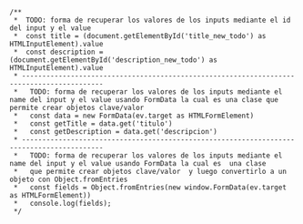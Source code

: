     /** 
     *  TODO: forma de recuperar los valores de los inputs mediante el id del input y el value
     *  const title = (document.getElementById('title_new_todo') as HTMLInputElement).value
     *  const description = (document.getElementById('description_new_todo') as HTMLInputElement).value
     * ------------------------------------------------------------------------------------------
     *   TODO: forma de recuperar los valores de los inputs mediante el name del input y el value usando FormData la cual es una clase que permite crear objetos clave/valor
     *   const data = new FormData(ev.target as HTMLFormElement)
     *   const getTitle = data.get('titulo')
     *   const getDescription = data.get('descripcion')
     * ------------------------------------------------------------------------------------------
     *   TODO: forma de recuperar los valores de los inputs mediante el name del input y el value usando FormData la cual es  una clase 
     *   que permite crear objetos clave/valor  y luego convertirlo a un objeto con Object.fromEntries  
     *   const fields = Object.fromEntries(new window.FormData(ev.target as HTMLFormElement))
     *   console.log(fields);
     */